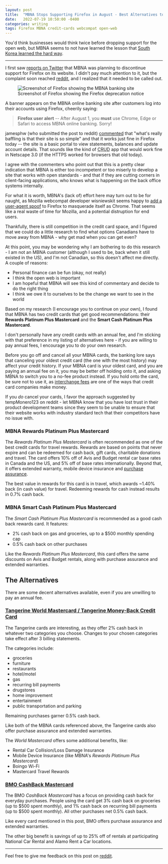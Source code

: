 ```yaml
---
layout: post
title:  "MBNA Stops Supporting Firefox in August - Best Alternatives to Their Credit Cards"
date:   2022-07-19 10:50:00 -0400
categories: writing
tags: Firefox MBNA credit-cards webcompat open-web
---
```


You'd think businesses would think twice before dropping support for the open web, but MBNA seems to not have learned the lesson that [South Korea learned the hard way](https://en.wikipedia.org/wiki/Web_compatibility_issues_in_South_Korea).

* * *

I first saw [reports on Twitter](https://twitter.com/SteelSch/status/1547968600559874048) that MBNA was planning to discontinue support for Firefox on its website. I didn't pay much attention to it, but the complaint soon reached [reddit](https://www.reddit.com/r/firefox/comments/w2yih8/just_got_this_notice_from_my_bank_no_more_firefox/), and I realized that it needed to be called out.

<p>
	<figure>
	<picture>
	  <source type="image/webp" srcset="{{site.url}}/assets/images/mbna-firefox.webp">
	  <source type="image/jpeg" srcset="{{site.url}}/assets/images/mbna-firefox.jpg">
	  <img src="{{site.url}}/assets/images/firefox-reddit-monthly-wrap-up/2022-06/marina-zhurakhinskaya_2022-06-14" alt="Screenshot of Firefox showing the MBNA banking site"/>
	  <figcaption>Screenshot of Firefox showing the Firefox deprecation notice</figcaption>
	</picture>
</figure>
</p>

A banner appears on the MBNA online banking site after customers log into their accounts using Firefox, cheerily saying:

> **Firefox user alert** -- After August 1, you **must** use Chrome, Edge or Safari to access MBNA online banking. Sorry!

jamesphw (who submitted the post to reddit) [commented](https://www.reddit.com/r/firefox/comments/w2yih8/just_got_this_notice_from_my_bank_no_more_firefox/igt1gc0/) that "what's really baffling is that their site is so simple" and that it works just fine in Firefox today -- the site is a basic portal to view statements, balances and update account details. That sounds like the kind of <abbr title="Create, Read, Update, Delete">CRUD</abbr> app that would work fine in Netscape 3.0 (if the HTTPS worked for browsers that old today). 

I agree with the commenters who point out that this is a pretty clear indication that MBNA is either too incompetent or too miserly to develop a site that works with open standards - and that if they are cutting corners in client-facing applications, who knows what is happening on the back office systems internally.

For what it is worth, MBNA's (lack of) effort here may turn out to be for naught, as Mozilla webcompat developer wisniewskit seems happy to [add a user-agent spoof](https://www.reddit.com/r/firefox/comments/w2yih8/just_got_this_notice_from_my_bank_no_more_firefox/igtg628/) to Firefox to masquerade itself as Chrome. That seems like a real waste of time for Mozilla, and a potential distruption for end users.

Thankfully, there is still competition in the credit card space, and I figured that we could do a little research to find what options Canadians have to move away from MBNA - why get mad when you can get even?

At this point, you may be wondering why I am bothering to do this research - I am not an MBNA customer (although I used to be, back when it still existed in the US), and I'm not Canadian, so this doesn't affect me directly. A couple of reasons:

* Personal finance can be fun (okay, not really)
* I think the open web is important
* I am hopeful that MBNA will see this kind of commentary and decide to do the right thing
* I think we owe it to ourselves to be the change we want to see in the world

Based on my research (I encourage you to continue on your own), I found that MBNA has two credit cards that get good recommendations: their **Rewards Platinum Plus Mastercard** and the **Smart Cash Platinum Plus Mastercard**. 

I don't personally have any credit cards with an annual fee, and I'm sticking with that preference in my listing of alternatives here - if you are willing to pay annual fees, I encourage you to do your own research.

Before you go off and cancel all your MBNA cards, the banking lore says that canceling your oldest credit card (the one with the most history) may affect your credit history. If your MBNA card is your oldest card, and you are paying an annual fee on it, you may be better off holding onto it, and asking MBNA to switch you to a no-fee product instead. If you hold onto the card, be sure not to use it, as [interchange fees](https://www.valuepenguin.com/credit-card-processing/interchange-fees) are one of the ways that credit card companies make money.

If you *do* cancel your cards, I favor the approach suggested by tempMonero123 on reddit - let MBNA know that you have lost trust in their product development teams since they seem to be unable to ensure that their website works with industry standard tech that their competitors have no issue with.

### MBNA Rewards Platinum Plus Mastercard

The *Rewards Platinum Plus Mastercard* is often recommended as one of the best credit cards for travel rewards. Rewards are based on points that never expire and can be redeemed for cash back, gift cards, charitable donations and travel. The card offers 10% off of Avis and Budget rental car base rates in Canada and the US, and 5% off of base rates internationally. Beyond that, it offers extended warranty, mobile device insurance and [purchase assurance](https://www.mastercard.ca/en-ca/personal/security-benefits/card-benefits.html).

The best value in rewards for this card is in travel, which awards ~1.40% back (in cash value) for travel. Redeeming rewards for cash instead results in 0.7% cash back.

### MBNA Smart Cash Platinum Plus Mastercard

The *Smart Cash Platinum Plus Mastercard* is recommended as a good cash back rewards card. It features:

* 2% cash back on gas and groceries, up to a $500 monthly spending cap
* 0.5% cash back on other purchases

Like the *Rewards Platinum Plus Mastercard*, this card offers the same discounts on Avis and Budget rentals, along with purchase assurance and extended warranties.

## The Alternatives

There are some decent alternatives available, even if you are unwilling to pay an annual fee.

### [Tangerine World Mastercard / Tangerine Money-Back Credit Card](https://www.tangerine.ca/en/products/spending/creditcard)

The Tangerine cards are interesting, as they offer 2% cash back in whatever two categories you choose. Changes to your chosen categories take effect after 3 billing statements.

The categories include:

* groceries
* furniture
* restaurants
* hotel/motel
* gas
* recurring bill payments
* drugstores
* home improvement
* entertainment
* public transportation and parking

Remaining purchases garner 0.5% cash back.

Like both of the MBNA cards referenced above, the Tangerine cards also offer purchase assurance and extended warranties. 

The *World Mastercard* offers some additional benefits, like:

* Rental Car Collision/Loss Damage Insurance
* Mobile Device Insurance (like MBNA's *Rewards Platinum Plus Mastercard*)
* Boingo Wi-Fi
* Mastercard Travel Rewards

### [BMO CashBack Mastercard](https://www.bmo.com/main/personal/credit-cards/bmo-cashback-mastercard/)

The BMO *CashBack Mastercard* has a focus on providing cash back for everyday purchases. People using the card get 3% cash back on groceries (up to $500 spent monthly), and 1% cash back on recurring bill payments (up to $500 spent monthly). All other purchases net 0.5% cash back.

Like every card mentioned in this post, BMO offers purchase assurance and extended warranties.

The other big benefit is savings of up to 25% off of rentals at participating National Car Rental and Alamo Rent a Car locations.

---

Feel free to give me feedback on this post on [reddit](#). 